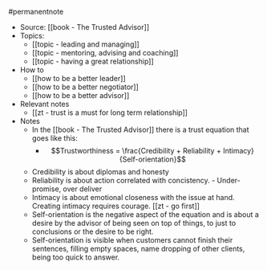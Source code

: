#permanentnote
- Source: [[book - The Trusted Advisor]]
- Topics:
  - [[topic - leading and managing]]
  - [[topic - mentoring, advising and coaching]]
  - [[topic - having a great relationship]]
- How to
  -  [[how to be a better leader]]
  -  [[how to be a better negotiator]] 
  -  [[how to be a better advisor]] 
- Relevant notes
  - [[zt - trust is a must for long term relationship]]
- Notes
  - In the [[book - The Trusted Advisor]] there is a trust equation that goes like this:
    - $$Trustworthiness = \frac{Credibility + Reliability + Intimacy}{Self-orientation}$$
  - Credibility is about diplomas and honesty
  - Reliability is about action correlated with concistency. 
                - Under-promise, over deliver
  - Intimacy is about emotional closeness with the issue at hand. Creating intimacy requires courage. [[zt - go first]]
  - Self-orientation is the negative aspect of the equation and is about a desire by the advisor of being seen on top of things, to just to conclusions or the desire to be right.
  - Self-orientation is visible when customers cannot finish their sentences, filling empty spaces, name dropping of other clients, being too quick to answer. 
